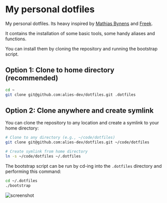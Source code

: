 # My personal dotfiles

My personal dotfiles. Its heavy inspired by [Mathias Bynens](https://github.com/mathiasbynens/dotfiles) and [Freek](https://freek.dev/uses).

It contains the installation of some basic tools, some handy aliases and functions.

You can install them by cloning the repository and running the bootstrap script.

## Option 1: Clone to home directory (recommended)

```bash
cd ~
git clone git@github.com:alies-dev/dotfiles.git .dotfiles
```

## Option 2: Clone anywhere and create symlink

You can clone the repository to any location and create a symlink to your home directory:

```bash
# Clone to any directory (e.g., ~/code/dotfiles)
git clone git@github.com:alies-dev/dotfiles.git ~/code/dotfiles

# Create symlink from home directory
ln -s ~/code/dotfiles ~/.dotfiles
```

The bootstrap script can be run by cd-ing into the `.dotfiles` directory and performing this command:

```bash
cd ~/.dotfiles
./bootstrap
```

![screenshot](https://freekmurze.github.io/dotfiles/screenshot.png)
